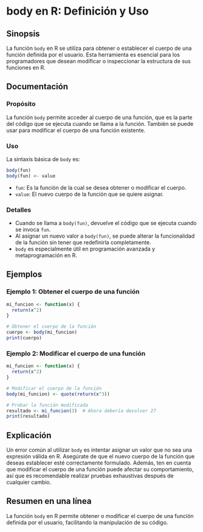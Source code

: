 <!--
Meta Description: # body en R: Definición y Uso ## Sinopsis La función `body` en R se utiliza para obtener o establecer el cuerpo de una función definida por el usuario...
Meta Keywords: función, cuerpo, body, que, una
-->

# body en R: Definición y Uso

## Sinopsis
La función `body` en R se utiliza para obtener o establecer el cuerpo de una función definida por el usuario. Esta herramienta es esencial para los programadores que desean modificar o inspeccionar la estructura de sus funciones en R.

## Documentación

### Propósito
La función `body` permite acceder al cuerpo de una función, que es la parte del código que se ejecuta cuando se llama a la función. También se puede usar para modificar el cuerpo de una función existente.

### Uso
La sintaxis básica de `body` es:

```R
body(fun)
body(fun) <- value
```

- `fun`: Es la función de la cual se desea obtener o modificar el cuerpo.
- `value`: El nuevo cuerpo de la función que se quiere asignar.

### Detalles
- Cuando se llama a `body(fun)`, devuelve el código que se ejecuta cuando se invoca `fun`.
- Al asignar un nuevo valor a `body(fun)`, se puede alterar la funcionalidad de la función sin tener que redefinirla completamente.
- `body` es especialmente útil en programación avanzada y metaprogramación en R.

## Ejemplos

### Ejemplo 1: Obtener el cuerpo de una función
```R
mi_funcion <- function(x) {
  return(x^2)
}

# Obtener el cuerpo de la función
cuerpo <- body(mi_funcion)
print(cuerpo)
```

### Ejemplo 2: Modificar el cuerpo de una función
```R
mi_funcion <- function(x) {
  return(x^2)
}

# Modificar el cuerpo de la función
body(mi_funcion) <- quote(return(x^3))

# Probar la función modificada
resultado <- mi_funcion(3)  # Ahora debería devolver 27
print(resultado)
```

## Explicación
Un error común al utilizar `body` es intentar asignar un valor que no sea una expresión válida en R. Asegúrate de que el nuevo cuerpo de la función que deseas establecer esté correctamente formulado. Además, ten en cuenta que modificar el cuerpo de una función puede afectar su comportamiento, así que es recomendable realizar pruebas exhaustivas después de cualquier cambio.

## Resumen en una línea
La función `body` en R permite obtener o modificar el cuerpo de una función definida por el usuario, facilitando la manipulación de su código.